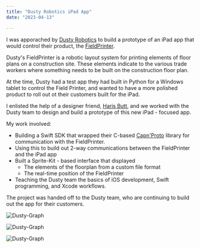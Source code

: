 ```yaml
---
title: "Dusty Robotics iPad App"
date: "2023-04-13"

---
```


I was apporached by [Dusty Robotics](https://www.dustyrobotics.com) to build a prototype of an iPad app that would control their product, the [FieldPrinter](https://www.dustyrobotics.com/fieldprinter).

Dusty's FieldPrinter is a robotic layout system for printing elements of floor plans on a construction site. These elements indicate to the various trade workers where something needs to be built on the construction floor plan.  

At the time, Dusty had a test app they had built in Python for a Windows tablet to control the Field Printer, and wanted to have a more polished product to roll out ot their customers built for the iPad. 

I enlisted the help of a designer friend, [Haris Butt](http://haris.computer), and we worked with the Dusty team to design and build a prototype of this new iPad - focused app. 

My work involved: 

* Building a Swift SDK that wrapped their C-based [Capn'Proto](https://capnproto.org) library for communication with the FieldPrinter.
* Using this to build out 2-way communications between the FieldPrinter and the iPad app
* Built a Sprite-Kit - based interface that displayed
  * The elements of the floorplan from a custom file format
  * The real-time position of the FieldPrinter 
* Teaching the Dusty team the basics of iOS development, Swift programming, and Xcode workflows. 



The project was handed off to the Dusty team, who are continuing to build out the app for their customers. 



![Dusty-Graph](/post_assets/dusty/DustyGraph1.png)

![Dusty-Graph](/post_assets/dusty/DustyGraph2.png)

![Dusty-Graph](/post_assets/dusty/DustyGraph3.png)
